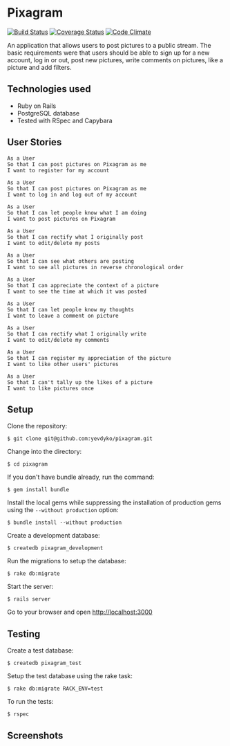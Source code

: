 # Pixagram

[![Build Status](https://travis-ci.org/yevdyko/pixagram.svg?branch=master)](https://travis-ci.org/yevdyko/pixagram)  [![Coverage Status](https://coveralls.io/repos/github/yevdyko/pixagram/badge.svg?branch=master)](https://coveralls.io/github/yevdyko/pixagram?branch=master)  [![Code Climate](https://codeclimate.com/github/yevdyko/pixagram/badges/gpa.svg)](https://codeclimate.com/github/yevdyko/pixagram)

An application that allows users to post pictures to a public stream. The basic requirements were that users should be able to sign up for a new account, log in or out, post new pictures, write comments on pictures, like a picture and add filters.

## Technologies used

- Ruby on Rails
- PostgreSQL database
- Tested with RSpec and Capybara

## User Stories

```
As a User
So that I can post pictures on Pixagram as me
I want to register for my account

As a User
So that I can post pictures on Pixagram as me
I want to log in and log out of my account

As a User
So that I can let people know what I am doing
I want to post pictures on Pixagram

As a User
So that I can rectify what I originally post
I want to edit/delete my posts

As a User
So that I can see what others are posting
I want to see all pictures in reverse chronological order

As a User
So that I can appreciate the context of a picture
I want to see the time at which it was posted

As a User
So that I can let people know my thoughts
I want to leave a comment on picture

As a User
So that I can rectify what I originally write
I want to edit/delete my comments

As a User
So that I can register my appreciation of the picture
I want to like other users' pictures

As a User
So that I can't tally up the likes of a picture
I want to like pictures once
```

## Setup

Clone the repository:

    $ git clone git@github.com:yevdyko/pixagram.git

Change into the directory:

    $ cd pixagram

If you don't have bundle already, run the command:

    $ gem install bundle

Install the local gems while suppressing the installation of production gems using the `--without production` option:

    $ bundle install --without production

Create a development database:

    $ createdb pixagram_development

Run the migrations to setup the database:

    $ rake db:migrate

Start the server:

    $ rails server

Go to your browser and open [http://localhost:3000](http://localhost:3000)

## Testing

Create a test database:

    $ createdb pixagram_test

Setup the test database using the rake task:

    $ rake db:migrate RACK_ENV=test

To run the tests:

    $ rspec

## Screenshots
